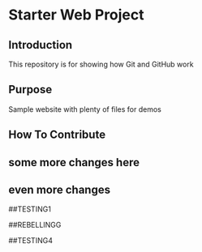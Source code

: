 # Starter Web Project

## Introduction

This repository is for showing how Git and GitHub work

## Purpose

Sample website with plenty of files for demos

## How To Contribute

## some more changes here

## even more changes

##TESTING1

##REBELLINGG

##TESTING4